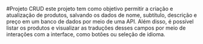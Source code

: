 #Projeto CRUD
este projeto tem como objetivo permitir a criação e atualização de produtos, salvando os dados de nome, subtítulo, descrição e preço em um banco de dados por meio de uma API. Além disso, é possível listar os produtos e visualizar as traduções desses campos por meio de interações com a interface, como botões ou seleção de idioma.
